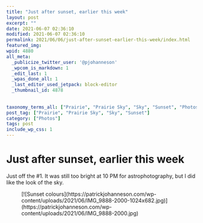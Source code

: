 ```yaml
---
title: "Just after sunset, earlier this week"
layout: post
excerpt: ""
date: 2021-06-07 02:36:10
modified: 2021-06-07 02:36:10
permalink: 2021/06/06/just-after-sunset-earlier-this-week/index.html
featured_img: 
wpid: 4880
all_meta: 
  _publicize_twitter_user: '@pjohanneson'
  _wpcom_is_markdown: 1
  _edit_last: 1
  _wpas_done_all: 1
  _last_editor_used_jetpack: block-editor
  _thumbnail_id: 4878
  
  
taxonomy_terms_all: ["Prairie", "Prairie Sky", "Sky", "Sunset", "Photos"]
post_tag: ["Prairie", "Prairie Sky", "Sky", "Sunset"]
category: ["Photos"]
tags: post
include_wp_css: 1
---
```


# Just after sunset, earlier this week

Just off the #1. It was still too bright at 10 PM for astrophotography, but I did like the look of the sky.

<figure class="wp-block-image size-large">[![Sunset colours](https://patrickjohanneson.com/wp-content/uploads/2021/06/IMG_9888-2000-1024x682.jpg)](https://patrickjohanneson.com/wp-content/uploads/2021/06/IMG_9888-2000.jpg)</figure>